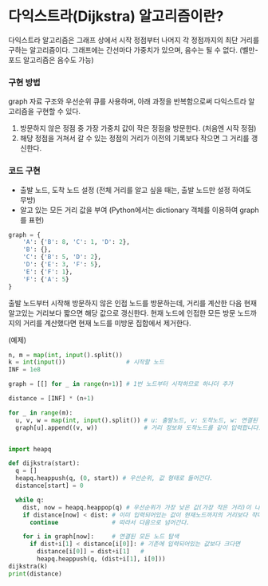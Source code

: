 # 다익스트라(Dijkstra) 알고리즘이란?
다익스트라 알고리즘은 그래프 상에서 시작 정점부터 나머지 각 정점까지의 최단 거리를 구하는 알고리즘이다.
그래프에는 간선마다 가중치가 있으며, 음수는 될 수 없다. (벨만-포드 알고리즘은 음수도 가능)

### 구현 방법
graph 자료 구조와 우선순위 큐를 사용하며, 아래 과정을 반복함으로써 다익스트라 알고리즘을 구현할 수 있다.
1. 방문하지 않은 정점 중 가장 가중치 값이 작은 정점을 방문한다. (처음엔 시작 정점)
2. 해당 정점을 거쳐서 갈 수 있는 정점의 거리가 이전의 기록보다 작으면 그 거리를 갱신한다.

### 코드 구현
- 출발 노드, 도착 노드 설정 (전체 거리를 알고 싶을 때는, 출발 노드만 설정 하여도 무방)
- 알고 있는 모든 거리 값을 부여 (Python에서는 dictionary 객체를 이용하여 graph를 표현)
```python
graph = {
    'A': {'B': 8, 'C': 1, 'D': 2},
    'B': {},
    'C': {'B': 5, 'D': 2},
    'D': {'E': 3, 'F': 5},
    'E': {'F': 1},
    'F': {'A': 5}
}
```
출발 노드부터 시작해 방문하지 않은 인접 노드를 방문하는데, 
거리를 계산한 다음 현재 알고있는 거리보다 짧으면 해당 값으로 갱신한다.
현재 노드에 인접한 모든 방문 노드까지의 거리를 계산했다면 현재 노드를 미방문 집합에서 제거한다.

(예제)
```python
n, m = map(int, input().split())
k = int(input())                 # 시작할 노드
INF = 1e8

graph = [[] for _ in range(n+1)] # 1번 노드부터 시작하므로 하나더 추가

distance = [INF] * (n+1)

for _ in range(m):
  u, v, w = map(int, input().split()) # u: 출발노드, v: 도착노드, w: 연결된 간선의 가중치 
  graph[u].append((v, w))             # 거리 정보와 도착노드를 같이 입력합니다.


import heapq

def dijkstra(start):
  q = []
  heapq.heappush(q, (0, start)) # 우선순위, 값 형태로 들어간다.
  distance[start] = 0

  while q:
    dist, now = heapq.heappop(q) # 우선순위가 가장 낮은 값(가장 작은 거리)이 나온다.
    if distance[now] < dist: # 이미 입력되어있는 값이 현재노드까지의 거리보다 작다면 이미 방문한 노드이다.
      continue               # 따라서 다음으로 넘어간다.

    for i in graph[now]:     # 연결된 모든 노드 탐색
      if dist+i[1] < distance[i[0]]: # 기존에 입력되어있는 값보다 크다면
        distance[i[0]] = dist+i[1]   #
        heapq.heappush(q, (dist+i[1], i[0]))
dijkstra(k)
print(distance)
```
